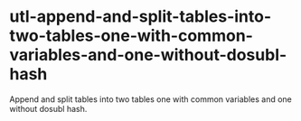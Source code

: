 # utl-append-and-split-tables-into-two-tables-one-with-common-variables-and-one-without-dosubl-hash
Append and split tables into two tables one with common variables and one without dosubl hash.
